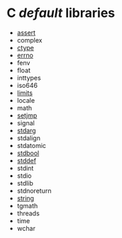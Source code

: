 # **C** *default* libraries

* [assert](https://github.com/duckafire/Small_Projects/blob/main/libc/assert.md)
* complex
* [ctype](https://github.com/duckafire/Small_Projects/blob/main/libc/ctype.md)
* [errno](https://github.com/duckafire/Small_Projects/blob/main/libc/errno.md)
* fenv
* float
* inttypes
* iso646
* [limits](https://github.com/duckafire/Small_Projects/blob/main/libc/limits.md)
* locale
* math
* [setjmp](https://github.com/duckafire/Small_Projects/blob/main/libc/setjmp.md)
* signal
* [stdarg](https://github.com/duckafire/Small_Projects/blob/main/libc/stdarg.md)
* stdalign
* stdatomic
* [stdbool](https://github.com/duckafire/Small_Projects/blob/main/libc/stdbool.md)
* [stddef](https://github.com/duckafire/Small_Projects/blob/main/libc/stddef.md)
* stdint
* stdio
* stdlib
* stdnoreturn
* [string](https://github.com/duckafire/Small_Projects/blob/main/libc/string.md)
* tgmath
* threads
* time
* wchar
